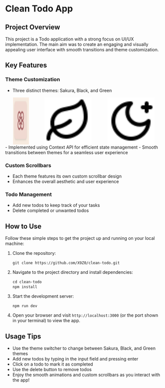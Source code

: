 # Clean Todo App

## Project Overview

This project is a Todo application with a strong focus on UI/UX implementation. The main aim was to create an engaging and visually appealing user interface with smooth transitions and theme customization.

## Key Features

### Theme Customization

- Three distinct themes: Sakura, Black, and Green
<div style="display: flex; justify-content: space-around;">
  <img src="./readme-images/sakura.png" width="10%" title="sakura">
  <img src="./readme-images/leaf.svg" width="30%" title="green">
  <img src="./readme-images/star-moon.svg" width="30%" title="black">
</div>
- Implemented using Context API for efficient state management
- Smooth transitions between themes for a seamless user experience

### Custom Scrollbars

- Each theme features its own custom scrollbar design
- Enhances the overall aesthetic and user experience

### Todo Management

- Add new todos to keep track of your tasks
- Delete completed or unwanted todos

## How to Use

Follow these simple steps to get the project up and running on your local machine:

1. Clone the repository:

   ```
   git clone https://github.com/X9Z0/clean-todo.git
   ```

2. Navigate to the project directory and install dependencies:

   ```
   cd clean-todo
   npm install
   ```

3. Start the development server:

   ```
   npm run dev
   ```

4. Open your browser and visit `http://localhost:3000` (or the port shown in your terminal) to view the app.

## Usage Tips

- Use the theme switcher to change between Sakura, Black, and Green themes
- Add new todos by typing in the input field and pressing enter
- Click on a todo to mark it as completed
- Use the delete button to remove todos
- Enjoy the smooth animations and custom scrollbars as you interact with the app!
